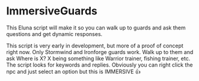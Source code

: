 # ImmersiveGuards
This Eluna script will make it so you can walk up to guards and ask them questions and get dynamic responses.


This script is very early in development, but more of a proof of concept right now. Only Stormwind and Ironforge guards work. Walk up to them and ask Where is X? X being something like Warrior trainer, fishing trainer, etc. The script looks for keywords and replies. Obviously you can right click the npc and just select an option but this is IMMERSIVE 👍

